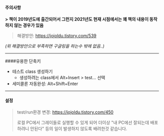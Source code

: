 
#### 주의사항
**> 책이 2019년도에 출간되어서 그런지 2021년도 현재 시점에서는 꽤 책의 내용이 동작하지 않는 경우가 있음**
>해결방안: https://jojoldu.tistory.com/539
>
_(위 해결방안으로 부족하면 구글링을 하는수 밖에 없음..)_

---

####유용한 단축키
- 테스트 class 생성하기
    - 생성하려는 class에서 Alt+Insert > test... 선택
- 세미콜론 자동완성: Alt+Shift+Enter

----

#### 설정
>test/run환경 변경: https://jojoldu.tistory.com/450
> 
> 로컬 PC에서 그레이들로 실행할 수 있게 되어 더이상 "내 PC에선 잘되는데 배포하려니 안된다" 등의 일이 발생하지 않도록 배려한것 같습니다.
